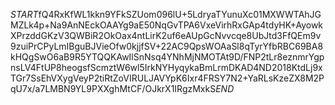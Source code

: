$START$fQ4RxKfWL1kkn9YFkSZUom096lU+5LdryaTYunuXc01MXWWTAhJGMZLk4p+Na9AnNEckOAAYg9aE50NqGvTPA6VxeVirhRxGAp4tdyHK+AyowkXPrzddGKzV3QWBiR2OkOax4ntLirK2uf6eAUpGcNvvcqe8UbJtd3FfQEm9v9zuiPrCPyLmIBguBJVieOfw0kjjfSV+22AC9QpsWOAaSl8qTyrYfbRBC69BA8kHQgSwO6aB9R5YTQQKAwIlSnNsq4YNhMjNMOTAt9D/FNP2tLr8eznmrYgpnsLV4FtUP8heogsfScmztW6wl5IrkNYHyqykaBmLrmDKAD4ND2018KtdLj9xTGr7SsEhVXygVeyP2tiRtZoVIRULJAVYpK6Ixr4FRSY7N2+YaRLsKzeZX8M2PqU7x/a7LMBN9YL9PXXghMtCF/OJkrX1IRgzMxkS$END$